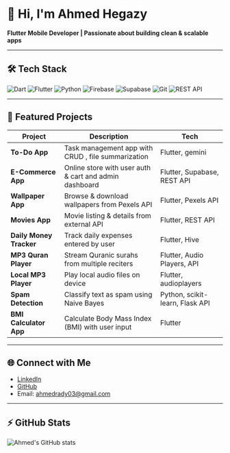 # 👋 Hi, I'm Ahmed Hegazy

**Flutter Mobile Developer | Passionate about building clean & scalable apps**

---

## 🛠 Tech Stack

![Dart](https://img.shields.io/badge/Dart-0175C2?style=for-the-badge&logo=dart&logoColor=white)
![Flutter](https://img.shields.io/badge/Flutter-02569B?style=for-the-badge&logo=flutter&logoColor=white)
![Python](https://img.shields.io/badge/Python-3776AB?style=for-the-badge&logo=python&logoColor=white)
![Firebase](https://img.shields.io/badge/Firebase-FFCA28?style=for-the-badge&logo=firebase&logoColor=black)
![Supabase](https://img.shields.io/badge/Supabase-3ECF8E?style=for-the-badge&logo=supabase&logoColor=white)
![Git](https://img.shields.io/badge/Git-F05032?style=for-the-badge&logo=git&logoColor=white)
![REST API](https://img.shields.io/badge/REST_API-FF6C37?style=for-the-badge&logo=rest-api&logoColor=white)

---

## 📱 Featured Projects

| Project | Description | Tech |
|---------|-------------|------|
| **To-Do App** | Task management app with CRUD , file summarization | Flutter, gemini |
| **E-Commerce App** | Online store with user auth & cart and admin dashboard | Flutter, Supabase, REST API |
| **Wallpaper App** | Browse & download wallpapers from Pexels API | Flutter, Pexels API |
| **Movies App** | Movie listing & details from external API | Flutter, REST API |
| **Daily Money Tracker** | Track daily expenses entered by user | Flutter, Hive |
| **MP3 Quran Player** | Stream Quranic surahs from multiple reciters | Flutter, Audio Players, API |
| **Local MP3 Player** | Play local audio files on device | Flutter, audioplayers | 
| **Spam Detection** | Classify text as spam using Naive Bayes | Python, scikit-learn, Flask API |
| **BMI Calculator App** | Calculate Body Mass Index (BMI) with user input | Flutter |


---

## 🌐 Connect with Me

- [LinkedIn](https://www.linkedin.com/in/ahmedradyhegazy)
- [GitHub](https://github.com/ahmed4r)  
- Email: ahmedrady03@gmail.com

---

## ⚡ GitHub Stats

![Ahmed's GitHub stats](https://github-readme-stats.vercel.app/api?username=ahmed4r&show_icons=true&theme=dark)

